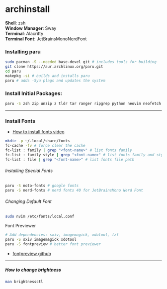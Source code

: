 # archinstall

**Shell**: zsh  
**Window Manager**: Sway  
**Terminal**: Alacritty  
**Terminal Font**: JetBrainsMonoNerdFont  

### Installing paru
```sh
sudo pacman -S --needed base-devel git # includes tools for building
git clone https://aur.archlinux.org/paru.git
cd paru
makepkg -si # builds and installs paru
paru # adds -Syu plags and updates the system
```

### Install Initial Packages:
```sh
paru -S zsh zip unzip z tldr tar ranger ripgrep python neovim neofetch mpv man-db make lolcat ipv gcc fzf dunst cmatrix curl bluez-utils bluez blueman bat alacritty 1password
```

---

### Install Fonts
* [How to install fonts video](https://www.youtube.com/watch?v=1RtLyPzbttA)
```sh
mkdir -p ~/.local/share/fonts
fc-cache -fv # force clear the cache
fc-list : family | grep "<font-name>" # list fonts family
fc-list : family style | grep "<font-name>" # list fonts family and style
fc-list : file | grep "<font-name>" # list fonts file path
```

###### Installing Special Fonts
```sh
paru -S noto-fonts # google fonts
paru -S nerd-fonts # nerd fonts 40 for JetBrainsMono Nerd Font
```

###### Changing Default Font
```sh
sudo nvim /etc/fonts/local.conf
```  

Font Previewer  
```sh
# Add dependencies: sxiv, imagemagick, xdotool, fzf
paru -S sxiv imagemagick xdotool
paru -S fontpreview # better font previewer
```
* [fontpreview github](https://github.com/sdushantha/fontpreview)

---

##### How to change brightness
```sh
man brightnessctl
```

